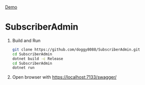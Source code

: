 [Demo](https://test.genesys-tech.com/login.html)

# SubscriberAdmin

1. Build and Run

    ```sh
    git clone https://github.com/doggy8088/SubscriberAdmin.git
    cd SubscriberAdmin
    dotnet build -c Release
    cd SubscriberAdmin
    dotnet run
    ```

2. Open browser with <https://localhost:7133/swagger/>
